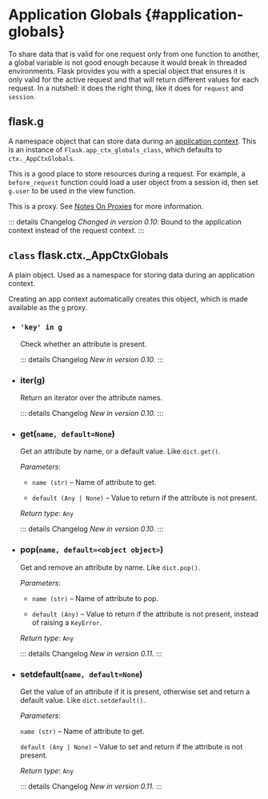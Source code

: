 # Application Globals {#application-globals}

To share data that is valid for one request only from one function to another, a global variable is not good enough because it would break in threaded environments. Flask provides you with a special object that ensures it is only valid for the active request and that will return different values for each request. In a nutshell: it does the right thing, like it does for `request` and `session`.

## flask.g

A namespace object that can store data during an [application context](/python/flask/user_guide/app_context#the-application-context). This is an instance of `Flask.app_ctx_globals_class`, which defaults to `ctx._AppCtxGlobals`.

This is a good place to store resources during a request. For example, a `before_request` function could load a user object from a session id, then set `g.user` to be used in the view function.

This is a proxy. See [Notes On Proxies](/python/flask/user_guide/request_context#notes-on-proxies) for more information.

::: details Changelog
*Changed in version 0.10*: Bound to the application context instead of the request context.
:::

## `class` flask.ctx._AppCtxGlobals

A plain object. Used as a namespace for storing data during an application context.

Creating an app context automatically creates this object, which is made available as the `g` proxy.

- ### `'key' in g`

    Check whether an attribute is present.

    ::: details Changelog
    *New in version 0.10.*
    :::

- ### iter(g)

    Return an iterator over the attribute names.

    ::: details Changelog
    *New in version 0.10.*
    :::

- ### get(`name, default=None`)

    Get an attribute by name, or a default value. Like `dict.get()`.

    *Parameters*:

    - `name (str)` – Name of attribute to get.

    - `default (Any | None)` – Value to return if the attribute is not present.

    *Return type*:
    `Any`

    ::: details Changelog
    *New in version 0.10.*
    :::

- ### pop(`name, default=<object object>`)

    Get and remove an attribute by name. Like `dict.pop()`.

    *Parameters*:

    - `name (str)` – Name of attribute to pop.

    - `default (Any)` – Value to return if the attribute is not present, instead of raising a `KeyError`.

    *Return type*: `Any`

    ::: details Changelog
    *New in version 0.11.*
    :::

- ### setdefault(`name, default=None`)

    Get the value of an attribute if it is present, otherwise set and return a default value. Like `dict.setdefault()`.

    *Parameters*:

    `name (str)` – Name of attribute to get.

    `default (Any | None)` – Value to set and return if the attribute is not present.

    *Return type*: `Any`

    ::: details Changelog
    *New in version 0.11.*
    :::